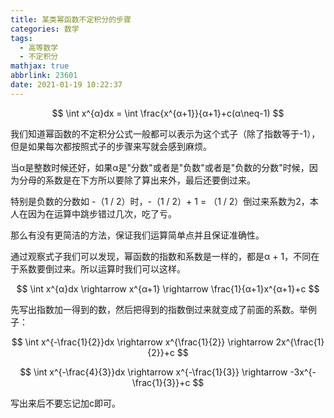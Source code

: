```yaml
---
title: 某类幂函数不定积分的步骤
categories: 数学
tags:
  - 高等数学
  - 不定积分
mathjax: true
abbrlink: 23601
date: 2021-01-19 10:22:37
---
```


$$
\int x^{α}dx = \int \frac{x^{α+1}}{α+1}+c(α\neq-1)
$$

我们知道幂函数的不定积分公式一般都可以表示为这个式子（除了指数等于-1），但是如果每次都按照式子的步骤来写就会感到麻烦。

当α是整数时候还好，如果α是"分数"或者是"负数"或者是"负数的分数"时候，因为分母的系数是在下方所以要除了算出来外，最后还要倒过来。

特别是负数的分数如 -（1 / 2）时，-（1 / 2）+ 1 = （1 / 2）倒过来系数为2，本人在因为在运算中跳步错过几次，吃了亏。

那么有没有更简洁的方法，保证我们运算简单点并且保证准确性。

<!-- more --> 

通过观察式子我们可以发现，幂函数的指数和系数是一样的，都是α + 1，不同在于系数要倒过来。所以运算时我们可以这样。

$$
\int x^{α}dx \rightarrow x^{α+1} \rightarrow \frac{1}{α+1}x^{α+1}+c
$$

先写出指数加一得到的数，然后把得到的指数倒过来就变成了前面的系数。举例子：

$$
\int x^{-\frac{1}{2}}dx \rightarrow x^{\frac{1}{2}} \rightarrow 2x^{\frac{1}{2}}+c
$$

$$
\int x^{-\frac{4}{3}}dx \rightarrow x^{-\frac{1}{3}} \rightarrow -3x^{-\frac{1}{3}}+c
$$

写出来后不要忘记加c即可。